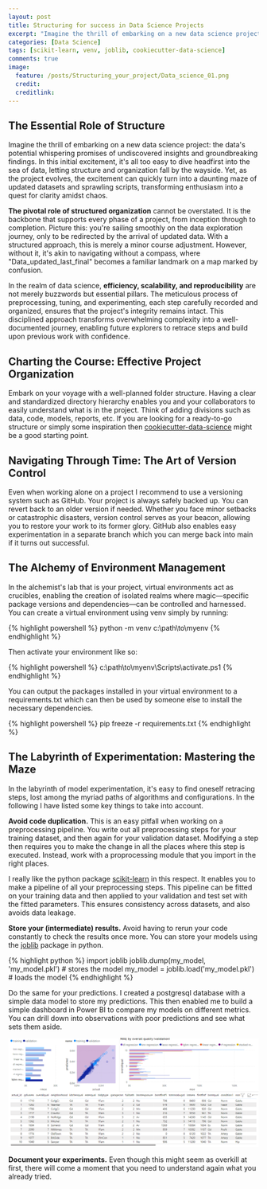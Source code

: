 ```yaml
---
layout: post
title: Structuring for success in Data Science Projects
excerpt: "Imagine the thrill of embarking on a new data science project: the data's potential whispering promises of undiscovered insights and groundbreaking findings. In this initial excitement, it's all too easy to dive headfirst into the sea of data, letting structure and organization fall by the wayside. Yet, as the project evolves, the excitement can quickly turn into a daunting maze of updated datasets and sprawling scripts, transforming enthusiasm into a quest for clarity amidst chaos."
categories: [Data Science]
tags: [scikit-learn, venv, joblib, cookiecutter-data-science]
comments: true
image:
  feature: /posts/Structuring_your_project/Data_science_01.png
  credit: 
  creditlink: 
---
```

## The Essential Role of Structure
Imagine the thrill of embarking on a new data science project: the data's potential whispering promises of undiscovered insights and groundbreaking findings. In this initial excitement, it's all too easy to dive headfirst into the sea of data, letting structure and organization fall by the wayside. Yet, as the project evolves, the excitement can quickly turn into a daunting maze of updated datasets and sprawling scripts, transforming enthusiasm into a quest for clarity amidst chaos.

**The pivotal role of structured organization** cannot be overstated. It is the backbone that supports every phase of a project, from inception through to completion. Picture this: you're sailing smoothly on the data exploration journey, only to be redirected by the arrival of updated data. With a structured approach, this is merely a minor course adjustment. However, without it, it's akin to navigating without a compass, where "Data_updated_last_final" becomes a familiar landmark on a map marked by confusion.

In the realm of data science, **efficiency, scalability, and reproducibility** are not merely buzzwords but essential pillars. The meticulous process of preprocessing, tuning, and experimenting, each step carefully recorded and organized, ensures that the project's integrity remains intact. This disciplined approach transforms overwhelming complexity into a well-documented journey, enabling future explorers to retrace steps and build upon previous work with confidence.


## Charting the Course: Effective Project Organization
Embark on your voyage with a well-planned folder structure. Having a clear and standardized directory hierarchy enables you and your collaborators to easily understand what is in the project. Think of adding divisions such as data, code, models, reports, etc. If you are looking for a ready-to-go structure or simply some inspiration then [cookiecutter-data-science](http://drivendata.github.io/cookiecutter-data-science/) might be a good starting point.


## Navigating Through Time: The Art of Version Control
Even when working alone on a project I recommend to use a versioning system such as GitHub. Your project is always safely backed up. You can revert back to an older version if needed. Whether you face minor setbacks or catastrophic disasters, version control serves as your beacon, allowing you to restore your work to its former glory. GitHub also enables easy experimentation in a separate branch which you can merge back into main if it turns out successful.


## The Alchemy of Environment Management
In the alchemist's lab that is your project, virtual environments act as crucibles, enabling the creation of isolated realms where magic—specific package versions and dependencies—can be controlled and harnessed. You can create a virtual environment using venv simply by running:

{% highlight powershell %}
python -m venv c:\path\to\myenv
{% endhighlight %}

Then activate your environment like so:

{% highlight powershell %}
c:\path\to\myenv\Scripts\activate.ps1
{% endhighlight %}

You can output the packages installed in your virtual environment to a requirements.txt which can then be used by someone else to install the necessary dependencies.

{% highlight powershell %}
pip freeze -r requirements.txt
{% endhighlight %}


## The Labyrinth of Experimentation: Mastering the Maze
In the labyrinth of model experimentation, it's easy to find oneself retracing steps, lost among the myriad paths of algorithms and configurations. In the following I have listed some key things to take into account.

**Avoid code duplication.** This is an easy pitfall when working on a preprocessing pipeline. You write out all preprocessing steps for your training dataset, and then again for your validation dataset. Modifying a step then requires you to make the change in all the places where this step is executed. Instead, work with a proprocessing module that you import in the right places.

I really like the python package [scikit-learn](https://scikit-learn.org/stable/index.html) in this respect. It enables you to make a pipeline of all your preprocessing steps. This pipeline can be fitted on your training data and then applied to your validation and test set with the fitted parameters. This ensures consistency across datasets, and also avoids data leakage.

**Store your (intermediate) results.** Avoid having to rerun your code constantly to check the results once more. You can store your models using the [joblib](https://joblib.readthedocs.io/en/stable/) package in python.

{% highlight python %}
import joblib
joblib.dump(my_model, 'my_model.pkl')   # stores the model
my_model = joblib.load('my_model.pkl')  # loads the model
{% endhighlight %}

Do the same for your predictions. I created a postgresql database with a simple data model to store my predictions. This then enabled me to build a simple dashboard in Power BI to compare my models on different metrics. You can drill down into observations with poor predictions and see what sets them aside.

![Power BI dashboard comparing model performance.](/img/posts/Structuring_your_project/powerbi_report.png)

**Document your experiments.** Even though this might seem as overkill at first, there will come a moment that you need to understand again what you already tried.



